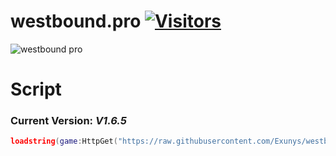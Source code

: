 # westbound.pro  [![Visitors](https://visitor-badge.laobi.icu/badge?page_id=Exunys.westbound.pro-Utilities)](https://github.com/Exunys/westbound.pro-Utilites)

![westbound pro](https://user-images.githubusercontent.com/76539058/219513027-793ea332-4b05-48a3-a4ad-b2b3a88e6605.png)

# Script

### Current Version: *V1.6.5*

```lua
loadstring(game:HttpGet("https://raw.githubusercontent.com/Exunys/westbound.pro-Utilites/main/Main.lua"))()
```
